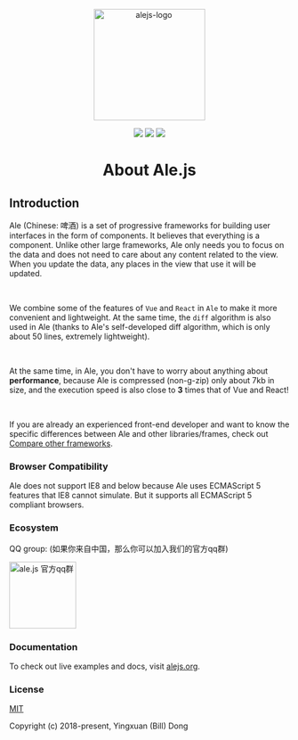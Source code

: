 <p align='center'>
   <img height='200px' src='https://github.com/Ale-js/alejs/blob/master/images/logo.png' alt='alejs-logo'>
</p>
<p align='center'>
   <img src='https://img.shields.io/github/downloads/Ale-js/ale/total.svg'>
   <img src='https://img.shields.io/github/license/Ale-js/ale.svg'>
   <img src='https://img.shields.io/github/release/Ale-js/ale.svg'>
</p>
<h1 align='center'>About Ale.js</h1>

## Introduction

Ale (Chinese: 啤酒) is a set of progressive frameworks for building user interfaces in the form of components. It believes that everything is a component. Unlike other large frameworks, Ale only needs you to focus on the data and does not need to care about any content related to the view. When you update the data, any places in the view that use it will be updated.

<br>

We combine some of the features of `Vue` and `React` in `Ale` to make it more convenient and lightweight. At the same time, the `diff` algorithm is also used in Ale (thanks to Ale's self-developed diff algorithm, which is only about 50 lines, extremely lightweight).

<br>

At the same time, in Ale, you don't have to worry about anything about **performance**, because Ale is compressed (non-g-zip) only about 7kb in size, and the execution speed is also close to **3** times that of Vue and React!

<br>

If you are already an experienced front-end developer and want to know the specific differences between Ale and other libraries/frames, check out [Compare other frameworks](http://www.alejs.org/2018/12/01/Comparison).

### Browser Compatibility
Ale does not support IE8 and below because Ale uses ECMAScript 5 features that IE8 cannot simulate. But it supports all ECMAScript 5 compliant browsers.

### Ecosystem
QQ group: (如果你来自中国，那么你可以加入我们的官方qq群)

<img src='https://github.com/Ale-js/alejs/blob/master/images/qq.png' alt='ale.js 官方qq群' height='120px'>

### Documentation
To check out live examples and docs, visit [alejs.org](http://www.alejs.org).

### License

[MIT](http://opensource.org/licenses/MIT)

Copyright (c) 2018-present, Yingxuan (Bill) Dong
